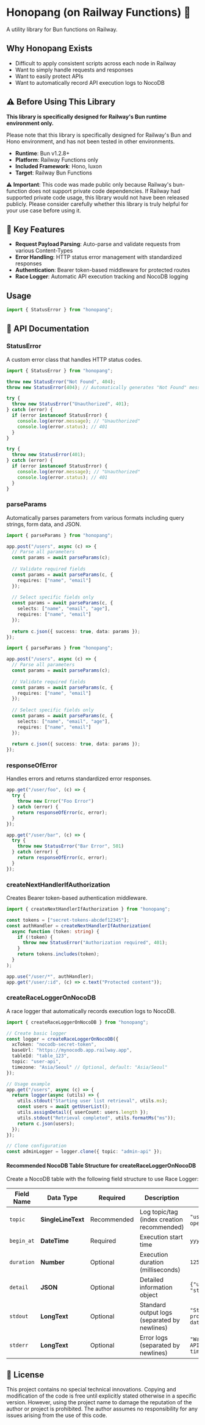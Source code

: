 # Honopang (on Railway Functions) 🚂

A utility library for Bun functions on Railway.

## Why Honopang Exists

- Difficult to apply consistent scripts across each node in Railway
- Want to simply handle requests and responses
- Want to easily protect APIs
- Want to automatically record API execution logs to NocoDB

## ⚠️ Before Using This Library

**This library is specifically designed for Railway's Bun runtime environment only.**

Please note that this library is specifically designed for Railway's Bun and Hono environment, and has not been tested in other environments.

- **Runtime**: Bun v1.2.8+
- **Platform**: Railway Functions only
- **Included Framework**: Hono, luxon
- **Target**: Railway Bun Functions

⚠️ **Important**: This code was made public only because Railway's bun-function does not support private code dependencies. If Railway had supported private code usage, this library would not have been released publicly. Please consider carefully whether this library is truly helpful for your use case before using it.

## 🎯 Key Features

- **Request Payload Parsing**: Auto-parse and validate requests from various Content-Types
- **Error Handling**: HTTP status error management with standardized responses
- **Authentication**: Bearer token-based middleware for protected routes
- **Race Logger**: Automatic API execution tracking and NocoDB logging

## Usage

```typescript
import { StatusError } from "honopang";
```

## 📖 API Documentation

### StatusError

A custom error class that handles HTTP status codes.

```typescript
import { StatusError } from "honopang";

throw new StatusError("Not Found", 404);
throw new StatusError(404); // Automatically generates "Not Found" message

try {
  throw new StatusError("Unauthorized", 401);
} catch (error) {
  if (error instanceof StatusError) {
    console.log(error.message); // "Unauthorized"
    console.log(error.status); // 401
  }
}

try {
  throw new StatusError(401);
} catch (error) {
  if (error instanceof StatusError) {
    console.log(error.message); // "Unauthorized"
    console.log(error.status); // 401
  }
}
```

### parseParams
Automatically parses parameters from various formats including query strings, form data, and JSON.

```typescript
import { parseParams } from "honopang";

app.post("/users", async (c) => {
  // Parse all parameters
  const params = await parseParams(c);
  
  // Validate required fields
  const params = await parseParams(c, {
    requires: ["name", "email"]
  });
  
  // Select specific fields only
  const params = await parseParams(c, {
    selects: ["name", "email", "age"],
    requires: ["name", "email"]
  });
  
  return c.json({ success: true, data: params });
});
```

```typescript
import { parseParams } from "honopang";

app.post("/users", async (c) => {
  // Parse all parameters
  const params = await parseParams(c);
  
  // Validate required fields
  const params = await parseParams(c, {
    requires: ["name", "email"]
  });
  
  // Select specific fields only
  const params = await parseParams(c, {
    selects: ["name", "email", "age"],
    requires: ["name", "email"]
  });
  
  return c.json({ success: true, data: params });
});
```

### responseOfError

Handles errors and returns standardized error responses.

```typescript
app.get("/user/foo", (c) => {
  try {
    throw new Error("Foo Error")
  } catch (error) {
    return responseOfError(c, error);
  }
});

app.get("/user/bar", (c) => {
  try {
    throw new StatusError("Bar Error", 501)
  } catch (error) {
    return responseOfError(c, error);
  }
});
```

### createNextHandlerIfAuthorization

Creates Bearer token-based authentication middleware.

```typescript
import { createNextHandlerIfAuthorization } from "honopang";

const tokens = ["secret-tokens-abcdef12345"];
const authHandler = createNextHandlerIfAuthorization(
  async function (token: string) {
    if (!token) {
      throw new StatusError("Authorization required", 401);
    }
    return tokens.includes(token);
  }
);

app.use("/user/*", authHandler);
app.get("/user/:id", (c) => c.text("Protected content"));
```

### createRaceLoggerOnNocoDB

A race logger that automatically records execution logs to NocoDB.

```typescript
import { createRaceLoggerOnNocoDB } from "honopang";

// Create basic logger
const logger = createRaceLoggerOnNocoDB({
  xcToken: "nocodb-secret-token",
  baseUrl: "https://mynocodb.app.railway.app",
  tableId: "table_123",
  topic: "user-api",
  timezone: "Asia/Seoul" // Optional, default: "Asia/Seoul"
});

// Usage example
app.get("/users", async (c) => {
  return logger(async (utils) => {
    utils.stdout("Starting user list retrieval", utils.ms);
    const users = await getUserList();
    utils.assignDetail({ userCount: users.length });
    utils.stdout("Retrieval completed", utils.formatMs("ms"));
    return c.json(users);
  });
});

// Clone configuration
const adminLogger = logger.clone({ topic: "admin-api" });
```

#### Recommended NocoDB Table Structure for createRaceLoggerOnNocoDB

Create a NocoDB table with the following field structure to use Race Logger:

| Field Name | Data Type | Required | Description | Example Value |
|------------|-----------|----------|-------------|---------------|
| `topic` | **SingleLineText** | Recommended | Log topic/tag (index creation recommended) | `"user-api"`, `"admin-operations"` |
| `begin_at` | **DateTime** | Required | Execution start time | `yyyy-MM-dd HH:mm:ss` |
| `duration` | **Number** | Optional | Execution duration (milliseconds) | `1250` |
| `detail` | **JSON** | Optional | Detailed information object | `{"userCount": 42, "status": "success"}` |
| `stdout` | **LongText** | Optional | Standard output logs (separated by newlines) | `"Starting process...\nProcessing data...\nCompleted"` |
| `stderr` | **LongText** | Optional | Error logs (separated by newlines) | `"Warning: deprecated API\nError: connection timeout"` |


## 📝 License

This project contains no special technical innovations. Copying and modification of the code is free until explicitly stated otherwise in a specific version. However, using the project name to damage the reputation of the author or project is prohibited. The author assumes no responsibility for any issues arising from the use of this code.

